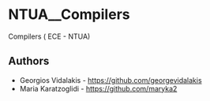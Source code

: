 # NTUA__Compilers
Compilers ( ECE - NTUA)

## Authors
* Georgios Vidalakis  - https://github.com/georgevidalakis
* Maria Karatzoglidi  - https://github.com/maryka2

